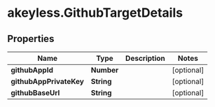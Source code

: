 # akeyless.GithubTargetDetails

## Properties

Name | Type | Description | Notes
------------ | ------------- | ------------- | -------------
**githubAppId** | **Number** |  | [optional] 
**githubAppPrivateKey** | **String** |  | [optional] 
**githubBaseUrl** | **String** |  | [optional] 


